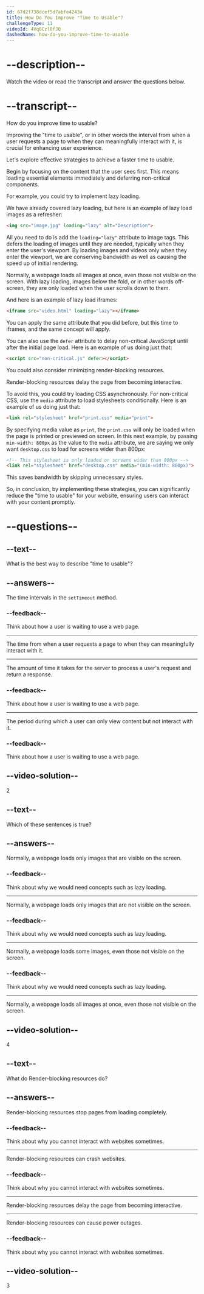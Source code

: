```yaml
---
id: 67d2f738dcef5d7abfe4243a
title: How Do You Improve "Time to Usable"?
challengeType: 11
videoId: 4Vq6Czl0fJQ
dashedName: how-do-you-improve-time-to-usable
---
```


# --description--

Watch the video or read the transcript and answer the questions below.

# --transcript--

How do you improve time to usable?

Improving the "time to usable", or in other words the interval from when a user requests a page to when they can meaningfully interact with it, is crucial for enhancing user experience.

Let's explore effective strategies to achieve a faster time to usable.

Begin by focusing on the content that the user sees first. This means loading essential elements immediately and deferring non-critical components.

For example, you could try to implement lazy loading.

We have already covered lazy loading, but here is an example of lazy load images as a refresher:

```html
<img src="image.jpg" loading="lazy" alt="Description">
```

All you need to do is add the `loading="lazy"` attribute to image tags. This defers the loading of images until they are needed, typically when they enter the user's viewport. By loading images and videos only when they enter the viewport, we are conserving bandwidth as well as causing the speed up of initial rendering.

Normally, a webpage loads all images at once, even those not visible on the screen. With lazy loading, images below the fold, or in other words off-screen, they are only loaded when the user scrolls down to them.

And here is an example of lazy load iframes:

```html
<iframe src="video.html" loading="lazy"></iframe>
```

You can apply the same attribute that you did before, but this time to iframes, and the same concept will apply.

You can also use the `defer` attribute to delay non-critical JavaScript until after the initial page load. Here is an example of us doing just that:

```html
<script src="non-critical.js" defer></script>
```

You could also consider minimizing render-blocking resources.

Render-blocking resources delay the page from becoming interactive.

To avoid this, you could try loading CSS asynchronously. For non-critical CSS, use the `media` attribute to load stylesheets conditionally. Here is an example of us doing just that:

```html
<link rel="stylesheet" href="print.css" media="print">
```

By specifying media value as `print`, the `print.css` will only be loaded when the page is printed or previewed on screen. In this next example, by passing `min-width: 800px` as the value to the `media` attribute, we are saying we only want `desktop.css` to load for screens wider than 800px:

```html
<!-- This stylesheet is only loaded on screens wider than 800px -->
<link rel="stylesheet" href="desktop.css" media="(min-width: 800px)">
```

This saves bandwidth by skipping unnecessary styles.

So, in conclusion, by implementing these strategies, you can significantly reduce the "time to usable" for your website, ensuring users can interact with your content promptly.

# --questions--

## --text--

What is the best way to describe "time to usable"?

## --answers--

The time intervals in the `setTimeout` method.

### --feedback--

Think about how a user is waiting to use a web page.

---

The time from when a user requests a page to when they can meaningfully interact with it.

---

The amount of time it takes for the server to process a user's request and return a response.

### --feedback--

Think about how a user is waiting to use a web page.

---

The period during which a user can only view content but not interact with it.

### --feedback--

Think about how a user is waiting to use a web page.

## --video-solution--

2

## --text--

Which of these sentences is true?

## --answers--

Normally, a webpage loads only images that are visible on the screen.

### --feedback--

Think about why we would need concepts such as lazy loading.

---

Normally, a webpage loads only images that are not visible on the screen.

### --feedback--

Think about why we would need concepts such as lazy loading.

---

Normally, a webpage loads some images, even those not visible on the screen.

### --feedback--

Think about why we would need concepts such as lazy loading.

---

Normally, a webpage loads all images at once, even those not visible on the screen.

## --video-solution--

4

## --text--

What do Render-blocking resources do?

## --answers--

Render-blocking resources stop pages from loading completely.

### --feedback--

Think about why you cannot interact with websites sometimes.

---

Render-blocking resources can crash websites.

### --feedback--

Think about why you cannot interact with websites sometimes.

---

Render-blocking resources delay the page from becoming interactive.

---

Render-blocking resources can cause power outages.

### --feedback--

Think about why you cannot interact with websites sometimes.

## --video-solution--

3
